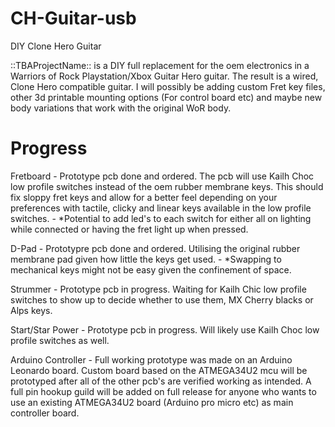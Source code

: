 # CH-Guitar-usb
DIY Clone Hero Guitar

::TBAProjectName:: is a DIY full replacement for the oem electronics in a Warriors of Rock Playstation/Xbox Guitar Hero guitar. The result is a wired, Clone Hero compatible guitar. I will possibly be adding custom Fret key files, other 3d printable mounting options (For control board etc) and maybe new body variations that work with the original WoR body.

# Progress

Fretboard
    - Prototype pcb done and ordered. The pcb will use Kailh Choc low profile switches instead of the oem rubber membrane keys. This should fix sloppy fret keys and allow for a better feel depending on your preferences with tactile, clicky and linear keys available in the low profile switches.
    - *Potential to add led's to each switch for either all on lighting while connected or having the fret light up when pressed.
    
D-Pad
    - Prototypre pcb done and ordered. Utilising the original rubber membrane pad given how little the keys get used.
    - *Swapping to mechanical keys might not be easy given the confinement of space.

Strummer
    - Prototype pcb in progress. Waiting for Kailh Chic low profile switches to show up to decide whether to use them, MX Cherry blacks or Alps keys.

Start/Star Power
    - Prototype pcb in progress. Will likely use Kailh Choc low profile switches as well. 

Arduino Controller
    - Full working prototype was made on an Arduino Leonardo board. Custom board based on the ATMEGA34U2 mcu will be prototyped after all of the other pcb's are verified working as intended. A full pin hookup guild will be added on full release for anyone who wants to use an existing ATMEGA34U2 board (Arduino pro micro etc) as main controller board.
